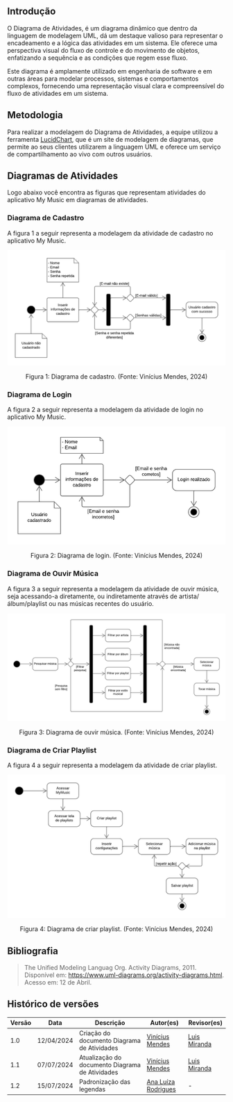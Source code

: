 ## Introdução
O Diagrama de Atividades, é um diagrama dinâmico que dentro da linguagem de modelagem UML, dá um destaque valioso para representar o encadeamento e a lógica das atividades em um sistema. Ele oferece uma perspectiva visual do fluxo de controle e do movimento de objetos, enfatizando a sequência e as condições que regem esse fluxo. 

Este diagrama é amplamente utilizado em engenharia de software e em outras áreas para modelar processos, sistemas e comportamentos complexos, fornecendo uma representação visual clara e compreensível do fluxo de atividades em um sistema.

## Metodologia
Para realizar a modelagem do Diagrama de Atividades, a equipe utilizou a ferramenta [LucidChart](https://www.lucidchart.com/pages/pt), que é um site de modelagem de diagramas, que permite ao seus clientes utilizarem a linguagem UML e oferece um serviço de compartilhamento ao vivo com outros usuários.

## Diagramas de Atividades
Logo abaixo você encontra as figuras que representam atividades do aplicativo My Music em diagramas de atividades.

### Diagrama de Cadastro
A figura 1 a seguir representa a modelagem da atividade de cadastro no aplicativo My Music.

![Figura 1](../Assets/DiagramadeAtividades-Cadastro.png)

<div style="text-align: center">
  <p>Figura 1: Diagrama de cadastro. (Fonte: Vinícius Mendes, 2024)</p>
</div>

### Diagrama de Login
A figura 2 a seguir representa a modelagem da atividade de login no aplicativo My Music.

![Figura 2](../Assets/DiagramadeAtividades-Login.png)

<div style="text-align: center">
  <p>Figura 2: Diagrama de login. (Fonte: Vinícius Mendes, 2024)</p>
</div>

### Diagrama de Ouvir Música
A figura 3 a seguir representa a modelagem da atividade de ouvir música, seja acessando-a diretamente, ou indiretamente através de artista/álbum/playlist ou nas músicas recentes do usuário.

![Figura 3](../Assets/DiagramadeAtividades-Ouvirmusica.png)

<div style="text-align: center">
  <p>Figura 3: Diagrama de ouvir música. (Fonte: Vinícius Mendes, 2024)</p>
</div>

### Diagrama de Criar Playlist
A figura 4 a seguir representa a modelagem da atividade de criar playlist.

![Figura 4](../Assets/DiagramadeAtividades-Criarplaylist.png)

<div style="text-align: center">
  <p>Figura 4: Diagrama de criar playlist. (Fonte: Vinícius Mendes, 2024)</p>
</div>

## Bibliografia 
> The Unified Modeling Languag Org. Activity Diagrams, 2011. Disponível em: https://www.uml-diagrams.org/activity-diagrams.html. Acesso em: 12 de Abril.

## Histórico de versões

| Versão | Data       | Descrição                                   | Autor(es)       | Revisor(es) |
| ------ | ---------- | ------------------------------------------- | --------------- | ----------- |
| 1.0    | 12/04/2024 | Criação do documento Diagrama de Atividades | [Vinícius Mendes](https://github.com/yabamiah) | [Luis Miranda](https://github.com/LuisMiranda10)            |
| 1.1    | 07/07/2024 | Atualização do documento Diagrama de Atividades | [Vinícius Mendes](https://github.com/yabamiah) | [Luis Miranda](https://github.com/LuisMiranda10)            |
| 1.2    | 15/07/2024 | Padronização das legendas | [Ana Luíza Rodrigues](https://github.com/analuizargds) | -            |

